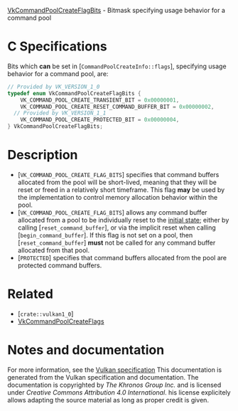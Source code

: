 [VkCommandPoolCreateFlagBits](https://www.khronos.org/registry/vulkan/specs/1.3-extensions/man/html/VkCommandPoolCreateFlagBits.html) - Bitmask specifying usage behavior for a command pool

# C Specifications
Bits which  **can**  be set in [`CommandPoolCreateInfo::flags`],
specifying usage behavior for a command pool, are:
```c
// Provided by VK_VERSION_1_0
typedef enum VkCommandPoolCreateFlagBits {
    VK_COMMAND_POOL_CREATE_TRANSIENT_BIT = 0x00000001,
    VK_COMMAND_POOL_CREATE_RESET_COMMAND_BUFFER_BIT = 0x00000002,
  // Provided by VK_VERSION_1_1
    VK_COMMAND_POOL_CREATE_PROTECTED_BIT = 0x00000004,
} VkCommandPoolCreateFlagBits;
```

# Description
- [`VK_COMMAND_POOL_CREATE_FLAG_BITS`] specifies that command buffers allocated from the pool will be short-lived, meaning that they will be reset or freed in a relatively short timeframe. This flag  **may**  be used by the implementation to control memory allocation behavior within the pool.
- [`VK_COMMAND_POOL_CREATE_FLAG_BITS`] allows any command buffer allocated from a pool to be individually reset to the [initial state](https://www.khronos.org/registry/vulkan/specs/1.3-extensions/html/vkspec.html#commandbuffers-lifecycle); either by calling [`reset_command_buffer`], or via the implicit reset when calling [`begin_command_buffer`]. If this flag is not set on a pool, then [`reset_command_buffer`] **must**  not be called for any command buffer allocated from that pool.
- [`PROTECTED`] specifies that command buffers allocated from the pool are protected command buffers.

# Related
- [`crate::vulkan1_0`]
- [VkCommandPoolCreateFlags]()

# Notes and documentation
For more information, see the [Vulkan specification](https://www.khronos.org/registry/vulkan/specs/1.3-extensions/html/vkspec.html)
This documentation is generated from the Vulkan specification and documentation.
The documentation is copyrighted by *The Khronos Group Inc.* and is licensed under *Creative Commons Attribution 4.0 International*.
his license explicitely allows adapting the source material as long as proper credit is given.
        